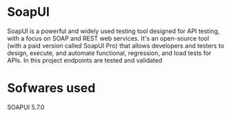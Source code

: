 #  SoapUI
SoapUI is a powerful and widely used testing tool designed for API testing, with a focus on SOAP and REST web services. It's an open-source tool (with a paid version called SoapUI Pro) that allows developers and testers to design, execute, and automate functional, regression, and load tests for APIs.
In this project endpoints are tested and validated
# Sofwares used
SOAPUI 5.7.0
